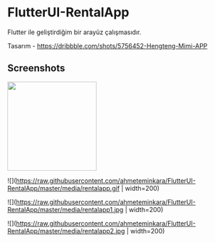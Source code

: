 # FlutterUI-RentalApp

Flutter ile geliştirdiğim bir arayüz çalışmasıdır.

Tasarım - https://dribbble.com/shots/5756452-Hengteng-Mimi-APP

## Screenshots

<img src="https://raw.githubusercontent.com/ahmeteminkara/FlutterUI-RentalApp/master/media/rentalapp.gif" alt="" data-canonical-src="https://raw.githubusercontent.com/ahmeteminkara/FlutterUI-RentalApp/master/media/rentalapp.gif" width="200" />


![](https://raw.githubusercontent.com/ahmeteminkara/FlutterUI-RentalApp/master/media/rentalapp.gif | width=200)

![](https://raw.githubusercontent.com/ahmeteminkara/FlutterUI-RentalApp/master/media/rentalapp1.jpg | width=200)

![](https://raw.githubusercontent.com/ahmeteminkara/FlutterUI-RentalApp/master/media/rentalapp2.jpg | width=200)
